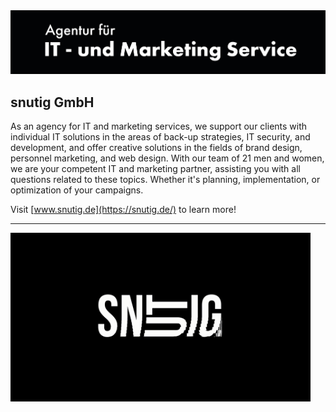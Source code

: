 <img src="https://github.com/snutiggmbh/.github/blob/main/images/header_980x200.jpg" alt="Snutig Header" />

## snutig GmbH

As an agency for IT and marketing services, we support our clients with individual IT solutions in the areas of back-up strategies, IT security, and development, and offer creative solutions in the fields of brand design, personnel marketing, and web design. With our team of 21 men and women, we are your competent IT and marketing partner, assisting you with all questions related to these topics. Whether it's planning, implementation, or optimization of your campaigns.

Visit [www.snutig.de](https://snutig.de/) to learn more!

---

<img src="https://github.com/snutiggmbh/.github/blob/main/images/snutig_mover.gif" alt="Snutig Mover" width="480" height="270" />